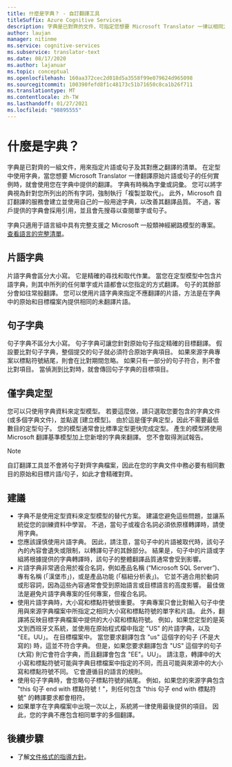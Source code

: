 ```yaml
---
title: 什麼是字典？ - 自訂翻譯工具
titleSuffix: Azure Cognitive Services
description: 字典是已對齊的文件，可指定您想要 Microsoft Translator 一律以相同方式翻譯的片語或句子清單。 字典有時也稱為字彙或詞彙。
author: laujan
manager: nitinme
ms.service: cognitive-services
ms.subservice: translator-text
ms.date: 08/17/2020
ms.author: lajanuar
ms.topic: conceptual
ms.openlocfilehash: 160aa372cec2d018d5a3558f99e079624d965098
ms.sourcegitcommit: 100390fefd8f1c48173c51b71650c8ca1b26f711
ms.translationtype: MT
ms.contentlocale: zh-TW
ms.lasthandoff: 01/27/2021
ms.locfileid: "98895555"
---
```

# <a name="what-is-a-dictionary"></a>什麼是字典？

字典是已對齊的一組文件，用來指定片語或句子及其對應之翻譯的清單。 在定型中使用字典，當您想要 Microsoft Translator 一律翻譯原始片語或句子的任何實例時，就會使用您在字典中提供的翻譯。 字典有時稱為字彙或詞彙。 您可以將字典視為針對您所列出的所有字詞，強制執行「複製並取代」。 此外，Microsoft 自訂翻譯的服務會建立並使用自己的一般用途字典，以改善其翻譯品質。 不過，客戶提供的字典會採用引用，並且會先搜尋以查閱單字或句子。

字典只適用于語言組中具有完整支援之 Microsoft 一般類神經網路模型的專案。 [查看語言的完整清單](../language-support.md#customization)。

## <a name="phrase-dictionary"></a>片語字典
片語字典會區分大小寫。 它是精確的尋找和取代作業。 當您在定型模型中包含片語字典，則其中所列的任何單字或片語都會以您指定的方式翻譯。 句子的其餘部分會如往常般翻譯。 您可以使用片語字典來指定不應翻譯的片語，方法是在字典中的原始和目標檔案內提供相同的未翻譯片語。

## <a name="sentence-dictionary"></a>句子字典
句子字典不區分大小寫。 句子字典可讓您針對原始句子指定精確的目標翻譯。 假設要比對句子字典，整個提交的句子就必須符合原始字典項目。 如果來源字典專案以標點符號結尾，則會在比對期間忽略。 如果只有一部分的句子符合，則不會比對項目。  當偵測到比對時，就會傳回句子字典的目標項目。

## <a name="dictionary-only-trainings"></a>僅字典定型
您可以只使用字典資料來定型模型。 若要這麼做，請只選取您要包含的字典文件 (或多個字典文件)，並點選 [建立模型]。 由於這是僅字典定型，因此不需要最低數目的定型句子。 您的模型通常會比標準定型更快完成定型。  產生的模型將使用 Microsoft 翻譯基準模型加上您新增的字典來翻譯。  您不會取得測試報告。

>[!Note]
>自訂翻譯工具並不會將句子對齊字典檔案，因此在您的字典文件中務必要有相同數目的原始和目標片語/句子，如此才會精確對齊。

## <a name="recommendations"></a>建議

- 字典不是使用定型資料來定型模型的替代方案。 建議您避免這些問題，並讓系統從您的訓練資料中學習。 不過，當句子或複合名詞必須依原樣轉譯時，請使用字典。
- 您應該謹慎使用片語字典。 因此，請注意，當句子中的片語被取代時，該句子內的內容會遺失或限制，以轉譯句子的其餘部分。 結果是，句子中的片語或字組將根據提供的字典轉譯時，該句子的整體翻譯品質通常會受到影響。
- 片語字典非常適合用於複合名詞，例如產品名稱 (“Microsoft SQL Server”)、專有名稱 (「漢堡市」)，或是產品功能 (「樞紐分析表」)。 它並不適合用於動詞或形容詞，因為這些內容通常會受到原始語言或目標語言的高度影響。 最佳做法是避免片語字典專案的任何專案，但複合名詞。
- 使用片語字典時，大小寫和標點符號很重要。 字典專案只會比對輸入句子中使用與來源字典檔案中所指定之相同大小寫和標點符號的單字和片語。 此外，翻譯將反映目標字典檔案中提供的大小寫和標點符號。 例如，如果您定型的是英文到西班牙文系統，並使用在原始程式檔中指定 "US" 的片語字典，以及 "EE。UU」。 在目標檔案中。 當您要求翻譯包含 "us" 這個字的句子 (不是大寫的) 時，這並不符合字典。 但是，如果您要求翻譯包含 "US" 這個字的句子 (大寫) 則它會符合字典，而且翻譯會包含 "EE"。UU」。 請注意，轉譯中的大小寫和標點符號可能與字典目標檔案中指定的不同，而且可能與來源中的大小寫和標點符號不同。 它會遵循目的語言的規則。
- 使用句子字典時，會忽略句子標點符號的結尾。 例如，如果您的來源字典包含 "this 句子 end with 標點符號！"，則任何包含 "this 句子 end with 標點符號" 的轉譯要求都會相符。
- 如果單字在字典檔案中出現一次以上，系統將一律使用最後提供的項目。 因此，您的字典不應包含相同單字的多個翻譯。

## <a name="next-steps"></a>後續步驟

- 了解[文件格式的指導方針](document-formats-naming-convention.md)。